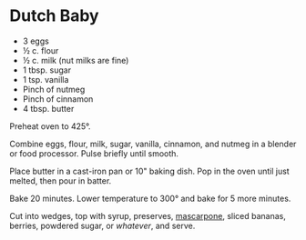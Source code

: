 # Dutch Baby

- 3 eggs
- ½ c. flour
- ½ c. milk (nut milks are fine)
- 1 tbsp. sugar
- 1 tsp. vanilla
- Pinch of nutmeg
- Pinch of cinnamon
- 4 tbsp. butter

Preheat oven to 425°.

Combine eggs, flour, milk, sugar, vanilla, cinnamon, and nutmeg in a blender or
food processor. Pulse briefly until smooth.

Place butter in a cast-iron pan or 10" baking dish. Pop in the oven until
just melted, then pour in batter.

Bake 20 minutes. Lower temperature to 300° and bake for 5 more minutes.

Cut into wedges, top with syrup, preserves, [mascarpone](./mascarpone.md),
sliced bananas, berries, powdered sugar, or *whatever*, and serve.
